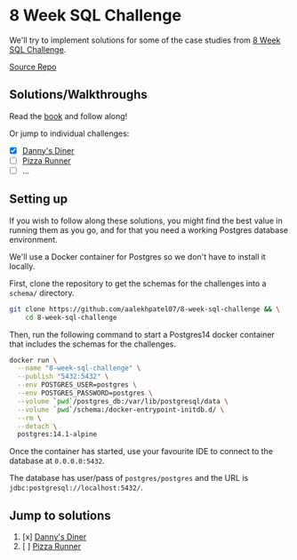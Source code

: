 # 8 Week SQL Challenge

We'll try to implement solutions for some of the case studies from [8 Week SQL Challenge](https://8weeksqlchallenge.com/).

[Source Repo](https://github.com/aalekhpatel07/8-week-sql-challenge)

## Solutions/Walkthroughs

Read the [book](https://aalekhpatel07.github.io/8-week-sql-challenge/) and follow along! 

Or jump to individual challenges:

- [x] [Danny's Diner](https://aalekhpatel07.github.io/8-week-sql-challenge/01-dannys-diner/index.html)
- [ ] [Pizza Runner](https://aalekhpatel07.github.io/8-week-sql-challenge/02-pizza-runner/index.html)
- [ ] ...
## Setting up

If you wish to follow along these solutions, you might find the best value in running them as you go, and for that you need a working Postgres database environment.

We'll use a Docker container for Postgres so we don't have to install it locally.

First, clone the repository to get the schemas for the challenges into a `schema/` directory.

```sh
git clone https://github.com/aalekhpatel07/8-week-sql-challenge && \
    cd 8-week-sql-challenge
```

Then, run the following command to start a Postgres14 docker container that includes the schemas for the challenges.

```sh
docker run \
  --name "8-week-sql-challenge" \
  --publish "5432:5432" \
  --env POSTGRES_USER=postgres \
  --env POSTGRES_PASSWORD=postgres \
  --volume `pwd`/postgres_db:/var/lib/postgresql/data \
  --volume `pwd`/schema:/docker-entrypoint-initdb.d/ \
  --rm \
  --detach \
  postgres:14.1-alpine
```

Once the container has started, use your favourite IDE to connect to the database at `0.0.0.0:5432`. 

The database has user/pass of `postgres/postgres` and the URL is `jdbc:postgresql://localhost:5432/`.

## Jump to solutions

1. [x] [Danny's Diner](./01-dannys-diner/)
2. [ ] [Pizza Runner](./02-pizza-runner/)

